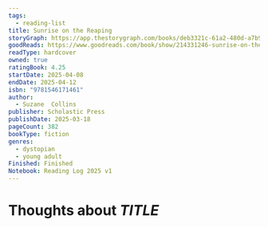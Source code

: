 ```yaml
---
tags:
  - reading-list
title: Sunrise on the Reaping
storyGraph: https://app.thestorygraph.com/books/deb3321c-61a2-480d-a7b9-f24d01cebad5
goodReads: https://www.goodreads.com/book/show/214331246-sunrise-on-the-reaping
readType: hardcover
owned: true
ratingBook: 4.25
startDate: 2025-04-08
endDate: 2025-04-12
isbn: "9781546171461"
author:
  - Suzane  Collins
publisher: Scholastic Press
publishDate: 2025-03-18
pageCount: 382
bookType: fiction
genres:
  - dystopian
  - young adult
Finished: Finished
Notebook: Reading Log 2025 v1
---
```


# Thoughts about _TITLE_
